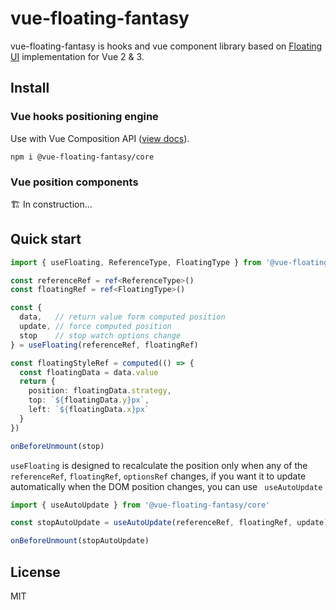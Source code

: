 # vue-floating-fantasy

vue-floating-fantasy is hooks and vue component library based on [Floating UI](https://floating-ui.com) implementation for Vue 2 & 3.

## Install

### Vue hooks positioning engine

Use with Vue Composition API ([view docs](https://vuejs.org/api/reactivity-core.html)).

```shell
npm i @vue-floating-fantasy/core
```

### Vue position components

🏗️ In construction...

## Quick start

```ts
import { useFloating, ReferenceType, FloatingType } from '@vue-floating-fantasy/core'

const referenceRef = ref<ReferenceType>()
const floatingRef = ref<FloatingType>()

const { 
  data,   // return value form computed position
  update, // force computed position
  stop    // stop watch options change
} = useFloating(referenceRef, floatingRef)

const floatingStyleRef = computed(() => {
  const floatingData = data.value
  return {
    position: floatingData.strategy,
    top: `${floatingData.y}px`,
    left: `${floatingData.x}px`
  }
})

onBeforeUnmount(stop)
```

`useFloating` is designed to recalculate the position only when any of the `referenceRef`, `floatingRef`, `optionsRef` changes, if you want it to update automatically when the DOM position changes, you can use ` useAutoUpdate`

```ts
import { useAutoUpdate } from '@vue-floating-fantasy/core'

const stopAutoUpdate = useAutoUpdate(referenceRef, floatingRef, update)

onBeforeUnmount(stopAutoUpdate)

```

## License

MIT
